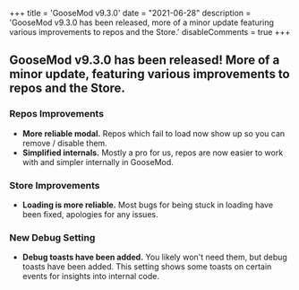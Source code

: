 +++
title = 'GooseMod v9.3.0'
date = "2021-06-28"
description = 'GooseMod v9.3.0 has been released, more of a minor update featuring various improvements to repos and the Store.'
disableComments = true
+++

## **GooseMod v9.3.0** has been released! More of a minor update, featuring various improvements to repos and the Store. 

### Repos Improvements

- **More reliable modal.** Repos which fail to load now show up so you can remove / disable them.
- **Simplified internals.** Mostly a pro for us, repos are now easier to work with and simpler internally in GooseMod.

### Store Improvements

- **Loading is more reliable.** Most bugs for being stuck in loading have been fixed, apologies for any issues.

### New Debug Setting

- **Debug toasts have been added.** You likely won't need them, but debug toasts have been added. This setting shows some toasts on certain events for insights into internal code.